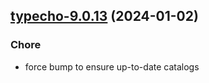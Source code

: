 

## [typecho-9.0.13](https://github.com/truecharts/charts/compare/typecho-9.0.12...typecho-9.0.13) (2024-01-02)

### Chore



- force bump to ensure up-to-date catalogs